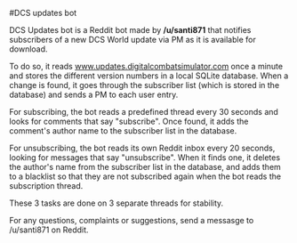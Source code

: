 #DCS updates bot

DCS Updates bot is a Reddit bot made by **/u/santi871** that notifies subscribers of a new DCS World update via PM as
it is available for download.

To do so, it reads www.updates.digitalcombatsimulator.com once a minute and stores the different version numbers in a
local SQLite database. When a change is found, it goes through the subscriber list (which is stored in the database)
and sends a PM to each user entry.


For subscribing, the bot reads a predefined thread every 30 seconds and looks for comments that say "subscribe". Once
found, it adds the comment's author name to the subscriber list in the database.


For unsubscribing, the bot reads its own Reddit inbox every 20 seconds, looking for messages that say "unsubscribe".
When it finds one, it deletes the author's name from the subscriber list in the database, and adds them to a blacklist
so that they are not subscribed again when the bot reads the subscription thread.


These 3 tasks are done on 3 separate threads for stability.


For any questions, complaints or suggestions, send a messasge to /u/santi871 on Reddit.